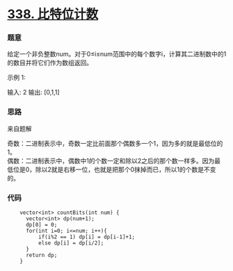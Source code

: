 # [338. 比特位计数](https://leetcode-cn.com/problems/counting-bits/)

### 题意
给定一个非负整数num。对于0≤i≤num范围中的每个数字i，计算其二进制数中的1的数目并将它们作为数组返回。

示例 1:

输入: 2
输出: [0,1,1]

### 思路
来自题解  

奇数：二进制表示中，奇数一定比前面那个偶数多一个1，因为多的就是最低位的1。  
偶数：二进制表示中，偶数中1的个数一定和除以2之后的那个数一样多。因为最低位是0，除以2就是右移一位，也就是把那个0抹掉而已，所以1的个数是不变的。
 
### 代码

```cgo
    vector<int> countBits(int num) {
      vector<int> dp(num+1);
      dp[0] = 0;
      for(int i=0; i<=num; i++){
          if(i%2 == 1) dp[i] = dp[i-1]+1;
          else dp[i] = dp[i/2];
      }
      return dp;  
    }
```
